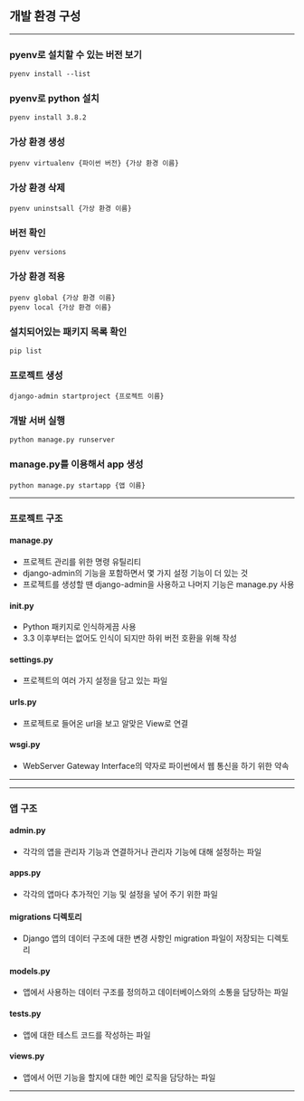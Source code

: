 
## 개발 환경 구성
---

### pyenv로 설치할 수 있는 버전 보기
```terminal
pyenv install --list
```


### pyenv로 python 설치 
```terminal
pyenv install 3.8.2
```


### 가상 환경 생성
```terminal
pyenv virtualenv {파이썬 버전} {가상 환경 이름}
```


### 가상 환경 삭제
```terminal
pyenv uninstsall {가상 환경 이름}
```


### 버전 확인
```terminal
pyenv versions
```


### 가상 환경 적용
```terminal
pyenv global {가상 환경 이름}
pyenv local {가상 환경 이름}
```


### 설치되어있는 패키지 목록 확인
```terminal
pip list
```


### 프로젝트 생성
```terminal
django-admin startproject {프로젝트 이름}
```


### 개발 서버 실행
```terminal
python manage.py runserver
```


### manage.py를 이용해서 app 생성
```terminal
python manage.py startapp {앱 이름}
```

---


### 프로젝트 구조
#### manage.py
- 프로젝트 관리를 위한 명령 유틸리티 
- django-admin의 기능을 포함하면서 몇 가지 설정 기능이 더 있는 것
- 프로젝트를 생성할 땐 django-admin을 사용하고 나머지 기능은 manage.py 사용

#### init.py
- Python 패키지로 인식하게끔 사용
- 3.3 이후부터는 없어도 인식이 되지만 하위 버전 호환을 위해 작성

#### settings.py
- 프로젝트의 여러 가지 설정을 담고 있는 파일

#### urls.py
- 프로젝트로 들어온 url을 보고 알맞은 View로 연결

#### wsgi.py
- WebServer Gateway Interface의 약자로 파이썬에서 웹 통신을 하기 위한 약속


---


---

### 앱 구조
#### admin.py
- 각각의 앱을 관리자 기능과 연결하거나 관리자 기능에 대해 설정하는 파일

#### apps.py
- 각각의 앱마다 추가적인 기능 및 설정을 넣어 주기 위한 파일

#### migrations 디렉토리
- Django 앱의 데이터 구조에 대한 변경 사항인 migration 파일이 저장되는 디렉토리

#### models.py
- 앱에서 사용하는 데이터 구조를 정의하고 데이터베이스와의 소통을 담당하는 파일

#### tests.py
- 앱에 대한 테스트 코드를 작성하는 파일

#### views.py
- 앱에서 어떤 기능을 할지에 대한 메인 로직을 담당하는 파일

---


